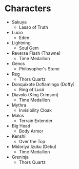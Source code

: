 # Characters
- Sakuya
	- Lasso of Truth
- Lucio
	- Eden
- Lightning
	- Soul Gem
- Reverse Flash (Thawne)
	- Time Medallion
- Genos
	- Philosopher's Stone
- Reg
	- Thors Quartz
- Donquixote Doflamingo (Doffy)
	- Ring of Lucii
- Diavolo (King Crimson)
	- Time Medallion
- Mythra
	- Invisibility Cloak
- Malos
	- Terrain Extender
- Big Head
	- Body Armor
- Kenshi
	- Over the Top
- Midoriya Izuku (Deku)
	- Time Medallion
- Greninja 
	- Thors Quartz
